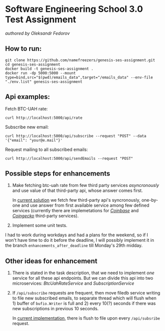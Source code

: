 # Software Engineering School 3.0 Test Assignment 
_authored by Oleksandr Fedorov_

## How to run:
```
git clone https://github.com/namefreezers/genesis-ses-assignment.git
cd genesis-ses-assignment
docker build -t genesis-ses-assignment .
docker run -dp 5000:5000 --mount type=bind,src="$(pwd)/emails_data",target="/emails_data" --env-file "./env.list" genesis-ses-assignment
```

## Api examples:
Fetch BTC-UAH rate:
```
curl http://localhost:5000/api/rate
```

Subscribe new email:
```
curl http://localhost:5000/api/subscribe --request "POST" --data '{"email": "your@e.mail"}'
```

Request mailing to all subscribed emails:
```
curl http://localhost:5000/api/sendEmails --request "POST"
```

## Possible steps for enhancements
1. Make fetching btc-uah rate from few third party services _asyncronously_ and use value of that third-party api, whose answer comes first. 
   
   In [current solution](https://github.com/namefreezers/genesis-ses-assignment/blob/main/fetchbtcrate/fetch_rate_main.go) we fetch few third-party api's syncronously, 
   one-by-one and use answer from first available service among few defined services (currently there are implemetations for [_Coinbase_](https://github.com/namefreezers/genesis-ses-assignment/blob/main/fetchbtcrate/coinbase/fetch_price_coinbase.go) and [_Coingecko_](https://github.com/namefreezers/genesis-ses-assignment/blob/main/fetchbtcrate/coingecko/fetch_price_coingecko.go) third-party services).
2. Implement some unit tests.

I had to work during workdays and had a plans for the weekend, so if I won't have time to do it before the deadline, I will possibly implement it in the branch `enhancements_after_deadline` till Monday's 29th midday.

## Other ideas for enhancement
1. There is stated in the task description, that we need to implement _one_ service for all these api endpoints.
   But we can divide this api into two microservices: _BtcUahRateService_ and _SubscriptionService_ 
2. If `/api/subscribe` requests are frequent, then move filedb service writing to file new subscribed emails, to separate thread which will flush when 1) buffer of `bufio.Writer` is full and 2) every 10(?) seconds if there was new subscriptions in previous 10 seconds.

   In [current implementation](https://github.com/namefreezers/genesis-ses-assignment/blob/1cfc29b00f3749b5bda1849a9acf9141c33dd052/emailsdb/emailsdb.go#L72), there is flush to file upon every `/api/subsribe` request.
